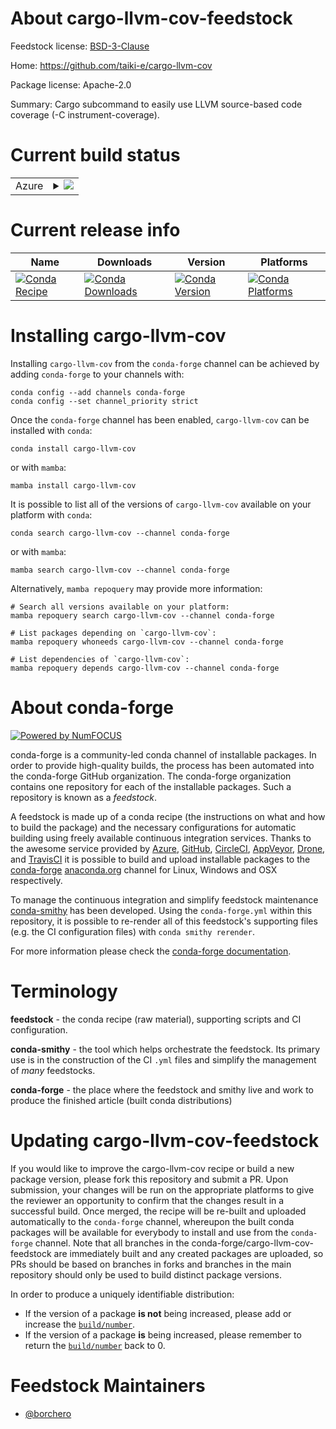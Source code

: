 About cargo-llvm-cov-feedstock
==============================

Feedstock license: [BSD-3-Clause](https://github.com/conda-forge/cargo-llvm-cov-feedstock/blob/main/LICENSE.txt)

Home: https://github.com/taiki-e/cargo-llvm-cov

Package license: Apache-2.0

Summary: Cargo subcommand to easily use LLVM source-based code coverage (-C instrument-coverage).

Current build status
====================


<table>
    
  <tr>
    <td>Azure</td>
    <td>
      <details>
        <summary>
          <a href="https://dev.azure.com/conda-forge/feedstock-builds/_build/latest?definitionId=22173&branchName=main">
            <img src="https://dev.azure.com/conda-forge/feedstock-builds/_apis/build/status/cargo-llvm-cov-feedstock?branchName=main">
          </a>
        </summary>
        <table>
          <thead><tr><th>Variant</th><th>Status</th></tr></thead>
          <tbody><tr>
              <td>linux_64</td>
              <td>
                <a href="https://dev.azure.com/conda-forge/feedstock-builds/_build/latest?definitionId=22173&branchName=main">
                  <img src="https://dev.azure.com/conda-forge/feedstock-builds/_apis/build/status/cargo-llvm-cov-feedstock?branchName=main&jobName=linux&configuration=linux%20linux_64_" alt="variant">
                </a>
              </td>
            </tr><tr>
              <td>osx_64</td>
              <td>
                <a href="https://dev.azure.com/conda-forge/feedstock-builds/_build/latest?definitionId=22173&branchName=main">
                  <img src="https://dev.azure.com/conda-forge/feedstock-builds/_apis/build/status/cargo-llvm-cov-feedstock?branchName=main&jobName=osx&configuration=osx%20osx_64_" alt="variant">
                </a>
              </td>
            </tr><tr>
              <td>win_64</td>
              <td>
                <a href="https://dev.azure.com/conda-forge/feedstock-builds/_build/latest?definitionId=22173&branchName=main">
                  <img src="https://dev.azure.com/conda-forge/feedstock-builds/_apis/build/status/cargo-llvm-cov-feedstock?branchName=main&jobName=win&configuration=win%20win_64_" alt="variant">
                </a>
              </td>
            </tr>
          </tbody>
        </table>
      </details>
    </td>
  </tr>
</table>

Current release info
====================

| Name | Downloads | Version | Platforms |
| --- | --- | --- | --- |
| [![Conda Recipe](https://img.shields.io/badge/recipe-cargo--llvm--cov-green.svg)](https://anaconda.org/conda-forge/cargo-llvm-cov) | [![Conda Downloads](https://img.shields.io/conda/dn/conda-forge/cargo-llvm-cov.svg)](https://anaconda.org/conda-forge/cargo-llvm-cov) | [![Conda Version](https://img.shields.io/conda/vn/conda-forge/cargo-llvm-cov.svg)](https://anaconda.org/conda-forge/cargo-llvm-cov) | [![Conda Platforms](https://img.shields.io/conda/pn/conda-forge/cargo-llvm-cov.svg)](https://anaconda.org/conda-forge/cargo-llvm-cov) |

Installing cargo-llvm-cov
=========================

Installing `cargo-llvm-cov` from the `conda-forge` channel can be achieved by adding `conda-forge` to your channels with:

```
conda config --add channels conda-forge
conda config --set channel_priority strict
```

Once the `conda-forge` channel has been enabled, `cargo-llvm-cov` can be installed with `conda`:

```
conda install cargo-llvm-cov
```

or with `mamba`:

```
mamba install cargo-llvm-cov
```

It is possible to list all of the versions of `cargo-llvm-cov` available on your platform with `conda`:

```
conda search cargo-llvm-cov --channel conda-forge
```

or with `mamba`:

```
mamba search cargo-llvm-cov --channel conda-forge
```

Alternatively, `mamba repoquery` may provide more information:

```
# Search all versions available on your platform:
mamba repoquery search cargo-llvm-cov --channel conda-forge

# List packages depending on `cargo-llvm-cov`:
mamba repoquery whoneeds cargo-llvm-cov --channel conda-forge

# List dependencies of `cargo-llvm-cov`:
mamba repoquery depends cargo-llvm-cov --channel conda-forge
```


About conda-forge
=================

[![Powered by
NumFOCUS](https://img.shields.io/badge/powered%20by-NumFOCUS-orange.svg?style=flat&colorA=E1523D&colorB=007D8A)](https://numfocus.org)

conda-forge is a community-led conda channel of installable packages.
In order to provide high-quality builds, the process has been automated into the
conda-forge GitHub organization. The conda-forge organization contains one repository
for each of the installable packages. Such a repository is known as a *feedstock*.

A feedstock is made up of a conda recipe (the instructions on what and how to build
the package) and the necessary configurations for automatic building using freely
available continuous integration services. Thanks to the awesome service provided by
[Azure](https://azure.microsoft.com/en-us/services/devops/), [GitHub](https://github.com/),
[CircleCI](https://circleci.com/), [AppVeyor](https://www.appveyor.com/),
[Drone](https://cloud.drone.io/welcome), and [TravisCI](https://travis-ci.com/)
it is possible to build and upload installable packages to the
[conda-forge](https://anaconda.org/conda-forge) [anaconda.org](https://anaconda.org/)
channel for Linux, Windows and OSX respectively.

To manage the continuous integration and simplify feedstock maintenance
[conda-smithy](https://github.com/conda-forge/conda-smithy) has been developed.
Using the ``conda-forge.yml`` within this repository, it is possible to re-render all of
this feedstock's supporting files (e.g. the CI configuration files) with ``conda smithy rerender``.

For more information please check the [conda-forge documentation](https://conda-forge.org/docs/).

Terminology
===========

**feedstock** - the conda recipe (raw material), supporting scripts and CI configuration.

**conda-smithy** - the tool which helps orchestrate the feedstock.
                   Its primary use is in the construction of the CI ``.yml`` files
                   and simplify the management of *many* feedstocks.

**conda-forge** - the place where the feedstock and smithy live and work to
                  produce the finished article (built conda distributions)


Updating cargo-llvm-cov-feedstock
=================================

If you would like to improve the cargo-llvm-cov recipe or build a new
package version, please fork this repository and submit a PR. Upon submission,
your changes will be run on the appropriate platforms to give the reviewer an
opportunity to confirm that the changes result in a successful build. Once
merged, the recipe will be re-built and uploaded automatically to the
`conda-forge` channel, whereupon the built conda packages will be available for
everybody to install and use from the `conda-forge` channel.
Note that all branches in the conda-forge/cargo-llvm-cov-feedstock are
immediately built and any created packages are uploaded, so PRs should be based
on branches in forks and branches in the main repository should only be used to
build distinct package versions.

In order to produce a uniquely identifiable distribution:
 * If the version of a package **is not** being increased, please add or increase
   the [``build/number``](https://docs.conda.io/projects/conda-build/en/latest/resources/define-metadata.html#build-number-and-string).
 * If the version of a package **is** being increased, please remember to return
   the [``build/number``](https://docs.conda.io/projects/conda-build/en/latest/resources/define-metadata.html#build-number-and-string)
   back to 0.

Feedstock Maintainers
=====================

* [@borchero](https://github.com/borchero/)

